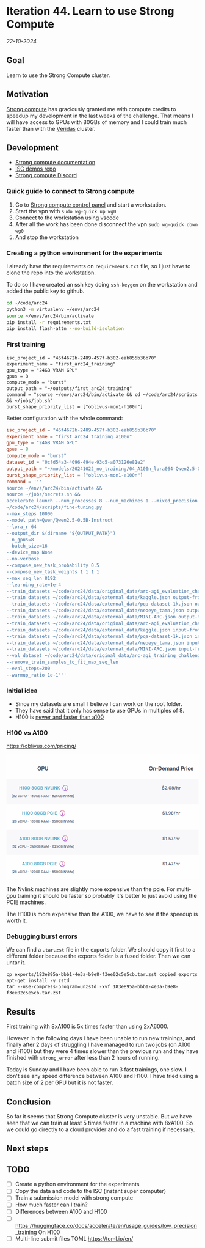 # Iteration 44. Learn to use Strong Compute

_22-10-2024_

## Goal

Learn to use the Strong Compute cluster.

## Motivation

[Strong compute](https://strongcompute.com/) has graciously granted me with compute credits to speedup my development in the
last weeks of the challenge. That means I will have access to GPUs with 80GBs of memory and I could
train much faster than with the [Veridas](https://veridas.com/en/) cluster.

## Development

- [Strong compute documentation](https://strong-compute.gitbook.io/developer-docs)
- [ISC demos repo](https://github.com/StrongResearch/isc-demos)
- [Strong compute Discord](https://discord.com/channels/1093337804051849296/1283175776165822556)

### Quick guide to connect to Strong compute

1. Go to [Strong compute control panel](https://cp.strongcompute.ai/user/credentials) and start a workstation.
1. Start the vpn with `sudo wg-quick up wg0`
1. Connect to the workstation using vscode
1. After all the work has been done disconnect the vpn `sudo wg-quick down wg0`
1. And stop the workstation

### Creating a python environment for the experiments

I already have the requirements on `requirements.txt` file, so I just have to clone the repo into
the workstation.

To do so I have created an ssh key doing `ssh-keygen` on the workstation and added the public key to github.

```bash
cd ~/code/arc24
python3 -m virtualenv ~/envs/arc24
source ~/envs/arc24/bin/activate
pip install -r requirements.txt
pip install flash-attn --no-build-isolation
```

### First training

```job.isc
isc_project_id = "46f4672b-2489-457f-b302-eab855b36b70"
experiment_name = "first_arc24_training"
gpu_type = "24GB VRAM GPU"
gpus = 8
compute_mode = "burst"
output_path = "~/outputs/first_arc24_training"
command = "source ~/envs/arc24/bin/activate && cd ~/code/arc24/scripts && ~/jobs/job.sh"
burst_shape_priority_list = ["oblivus-mon1-h100n"]
```

Better configuration with the whole command:

```toml
isc_project_id = "46f4672b-2489-457f-b302-eab855b36b70"
experiment_name = "first_arc24_training_a100n"
gpu_type = "24GB VRAM GPU"
gpus = 8
compute_mode = "burst"
dataset_id = "0cfd54a3-4096-494e-93d5-a073126e81e2"
output_path = "~/models/20241022_no_training/04_A100n_lora064-Qwen2.5-0.5B-Instruct_lr1e-4_bs16_10000steps_2gpus_8192msl"
burst_shape_priority_list = ["oblivus-mon1-a100n"]
command = '''
source ~/envs/arc24/bin/activate && 
source ~/jobs/secrets.sh && 
accelerate launch --num_processes 8 --num_machines 1 --mixed_precision bf16 --multi_gpu 
~/code/arc24/scripts/fine-tuning.py 
--max_steps 10000 
--model_path=Qwen/Qwen2.5-0.5B-Instruct 
--lora_r 64 
--output_dir $(dirname "${OUTPUT_PATH}")
--n_gpus=8 
--batch_size=16 
--device_map None 
--no-verbose 
--compose_new_task_probability 0.5 
--compose_new_task_weights 1 1 1 1 
--max_seq_len 8192 
--learning_rate=1e-4 
--train_datasets ~/code/arc24/data/original_data/arc-agi_evaluation_challenges.json output-from-examples-v1 
--train_datasets ~/code/arc24/data/external_data/kaggle.json output-from-examples-v1  
--train_datasets ~/code/arc24/data/external_data/pqa-dataset-1k.json output-from-examples-v1  
--train_datasets ~/code/arc24/data/external_data/neoeye_tama.json output-from-examples-v1  
--train_datasets ~/code/arc24/data/external_data/MINI-ARC.json output-from-examples-v1  
--train_datasets ~/code/arc24/data/original_data/arc-agi_evaluation_challenges.json input-from-inputs-v0 
--train_datasets ~/code/arc24/data/external_data/kaggle.json input-from-inputs-v0  
--train_datasets ~/code/arc24/data/external_data/pqa-dataset-1k.json input-from-inputs-v0  
--train_datasets ~/code/arc24/data/external_data/neoeye_tama.json input-from-inputs-v0  
--train_datasets ~/code/arc24/data/external_data/MINI-ARC.json input-from-inputs-v0  
--val_dataset ~/code/arc24/data/original_data/arc-agi_training_challenges.json output-from-examples-v1 
--remove_train_samples_to_fit_max_seq_len 
--eval_steps=200 
--warmup_ratio 1e-1'''
```

### Initial idea

- Since my datasets are small I believe I can work on the root folder.
- They have said that it only has sense to use GPUs in multiples of 8.
- H100 is [newer and faster than a100](https://gcore.com/blog/nvidia-h100-a100/)

### H100 vs A100

https://oblivus.com/pricing/

![pricing differences](res/2024-10-23-11-38-07.png)

The Nvlink machines are slightly more expensive than the pcie. For multi-gpu training it should be
faster so probably it's better to just avoid using the PCIE machines.

The H100 is more expensive than the A100, we have to see if the speedup is worth it.

### Debugging burst errors

We can find a `.tar.zst` file in the exports folder. We should copy it first to a different folder
because the exports folder is a fused folder. Then we can untar it.

```
cp exports/183e895a-bbb1-4e3a-b9e8-f3ee02c5e5cb.tar.zst copied_exports
apt-get install -y zstd
tar --use-compress-program=unzstd -xvf 183e895a-bbb1-4e3a-b9e8-f3ee02c5e5cb.tar.zst
```

## Results

First training with 8xA100 is 5x times faster than using 2xA6000.

However in the following days I have been unable to run new trainings, and finally after 2 days
of struggling I have managed to run two jobs (on A100 and H100) but they were 4 times slower than the
previous run and they have finished with `strong_error` after less than 2 hours of running.

Today is Sunday and I have been able to run 3 fast trainings, one slow. I don't see any speed difference
between A100 and H100. I have tried using a batch size of 2 per GPU but it is not faster.

## Conclusion

So far it seems that Strong Compute cluster is very unstable. But we have seen that we can train at
least 5 times faster in a machine with 8xA100. So we could go directly to a cloud provider and do a fast
training if necessary.

## Next steps

## TODO

- [ ] Create a python environment for the experiments
- [ ] Copy the data and code to the ISC (instant super computer)
- [ ] Train a submission model with strong compute
- [ ] How much faster can I train?
- [ ] Differences between A100 and H100
- [ ] https://huggingface.co/docs/accelerate/en/usage_guides/low_precision_training On H100
- [ ] Multi-line submit files TOML https://toml.io/en/